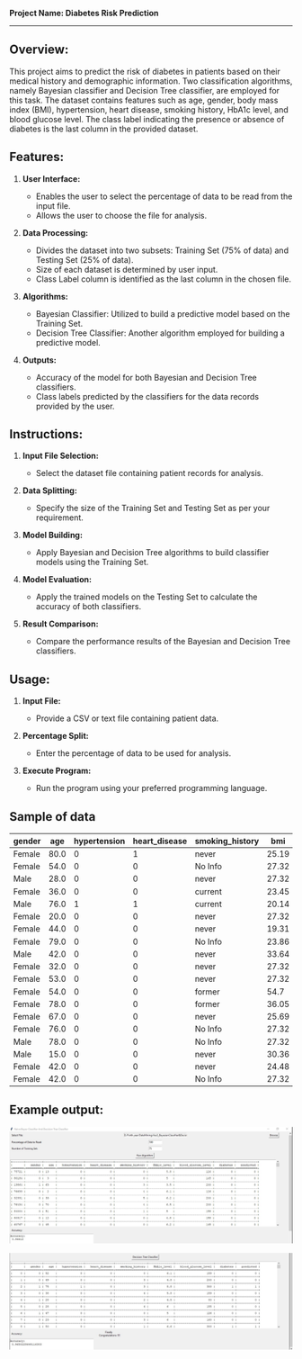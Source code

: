**Project Name: Diabetes Risk Prediction**

---

## Overview:

This project aims to predict the risk of diabetes in patients based on their medical history and demographic information. Two classification algorithms, namely Bayesian classifier and Decision Tree classifier, are employed for this task. The dataset contains features such as age, gender, body mass index (BMI), hypertension, heart disease, smoking history, HbA1c level, and blood glucose level. The class label indicating the presence or absence of diabetes is the last column in the provided dataset.

## Features:

1. **User Interface:**
   - Enables the user to select the percentage of data to be read from the input file.
   - Allows the user to choose the file for analysis.

2. **Data Processing:**
   - Divides the dataset into two subsets: Training Set (75% of data) and Testing Set (25% of data).
   - Size of each dataset is determined by user input.
   - Class Label column is identified as the last column in the chosen file.

3. **Algorithms:**
   - Bayesian Classifier: Utilized to build a predictive model based on the Training Set.
   - Decision Tree Classifier: Another algorithm employed for building a predictive model.

4. **Outputs:**
   - Accuracy of the model for both Bayesian and Decision Tree classifiers.
   - Class labels predicted by the classifiers for the data records provided by the user.

## Instructions:

1. **Input File Selection:**
   - Select the dataset file containing patient records for analysis.

2. **Data Splitting:**
   - Specify the size of the Training Set and Testing Set as per your requirement.

3. **Model Building:**
   - Apply Bayesian and Decision Tree algorithms to build classifier models using the Training Set.

4. **Model Evaluation:**
   - Apply the trained models on the Testing Set to calculate the accuracy of both classifiers.

5. **Result Comparison:**
   - Compare the performance results of the Bayesian and Decision Tree classifiers.

## Usage:

1. **Input File:**
   - Provide a CSV or text file containing patient data.

2. **Percentage Split:**
   - Enter the percentage of data to be used for analysis.

3. **Execute Program:**
   - Run the program using your preferred programming language.

## Sample of data 

| gender | age | hypertension | heart_disease | smoking_history |   bmi  | HbA1c_level | blood_glucose_level | diabetes |
|--------|-----|--------------|---------------|-----------------|--------|-------------|---------------------|----------|
| Female | 80.0|      0       |       1       |      never      | 25.19  |     6.6     |         140         |    0     |
| Female | 54.0|      0       |       0       |      No Info    | 27.32  |     6.6     |          80         |    0     |
| Male   | 28.0|      0       |       0       |      never      | 27.32  |     5.7     |         158         |    0     |
| Female | 36.0|      0       |       0       |      current    | 23.45  |     5.0     |         155         |    0     |
| Male   | 76.0|      1       |       1       |      current    | 20.14  |     4.8     |         155         |    0     |
| Female | 20.0|      0       |       0       |      never      | 27.32  |     6.6     |          85         |    0     |
| Female | 44.0|      0       |       0       |      never      | 19.31  |     6.5     |         200         |    1     |
| Female | 79.0|      0       |       0       |      No Info    | 23.86  |     5.7     |          85         |    0     |
| Male   | 42.0|      0       |       0       |      never      | 33.64  |     4.8     |         145         |    0     |
| Female | 32.0|      0       |       0       |      never      | 27.32  |     5.0     |         100         |    0     |
| Female | 53.0|      0       |       0       |      never      | 27.32  |     6.1     |          85         |    0     |
| Female | 54.0|      0       |       0       |      former     | 54.7   |     6.0     |         100         |    0     |
| Female | 78.0|      0       |       0       |      former     | 36.05  |     5.0     |         130         |    0     |
| Female | 67.0|      0       |       0       |      never      | 25.69  |     5.8     |         200         |    0     |
| Female | 76.0|      0       |       0       |      No Info    | 27.32  |     5.0     |         160         |    0     |
| Male   | 78.0|      0       |       0       |      No Info    | 27.32  |     6.6     |         126         |    0     |
| Male   | 15.0|      0       |       0       |      never      | 30.36  |     6.1     |         200         |    0     |
| Female | 42.0|      0       |       0       |      never      | 24.48  |     5.7     |         158         |    0     |
| Female | 42.0|      0       |       0       |      No Info    | 27.32  |     5.7     |          80         |    0     |

## Example output:

![Training and Testing Set Split](t1.jpg)

![Model Comparison](t2.jpg)



